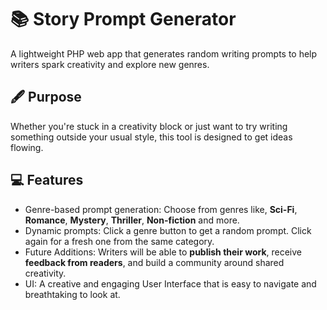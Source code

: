 # 📚 Story Prompt Generator
A lightweight PHP web app that generates random writing prompts to help writers spark creativity and explore new genres.
## 🖋 Purpose
Whether you're stuck in a creativity block or just want to try writing something outside your usual style, this tool is designed to get ideas flowing.
## 💻 Features
- Genre-based prompt generation: Choose from genres like, **Sci-Fi**, **Romance**, **Mystery**, **Thriller**, **Non-fiction** and more.
- Dynamic prompts: Click a genre button to get a random prompt. Click again for a fresh one from the same category.
- Future Additions: Writers will be able to **publish their work**, receive **feedback from readers**, and build a community around shared creativity.
- UI: A creative and engaging User Interface that is easy to navigate and breathtaking to look at. 
